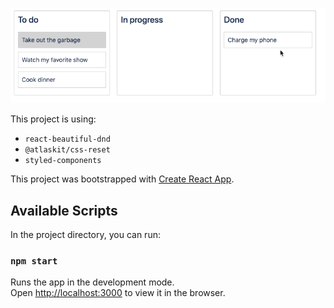 ![](demo.gif)

This project is using:
- `react-beautiful-dnd`
- `@atlaskit/css-reset`
- `styled-components`

This project was bootstrapped with [Create React App](https://github.com/facebook/create-react-app).

## Available Scripts

In the project directory, you can run:

### `npm start`

Runs the app in the development mode.<br>
Open [http://localhost:3000](http://localhost:3000) to view it in the browser.

